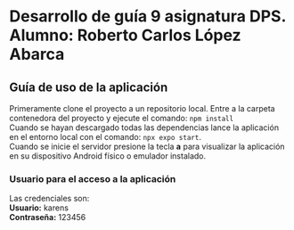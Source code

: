 # Desarrollo de guía 9 asignatura DPS. Alumno: Roberto Carlos López Abarca

## Guía de uso de la aplicación

Primeramente clone el proyecto a un repositorio local. Entre a la carpeta contenedora del proyecto y ejecute el comando: `npm install`  
Cuando se hayan descargado todas las dependencias lance la aplicación en el entorno local con el comando: `npx expo start`.  
Cuando se inicie el servidor presione la tecla **a** para visualizar la aplicación en su dispositivo Android físico o emulador instalado.

### Usuario para el acceso a la aplicación

Las credenciales son:  
**Usuario:** karens  
**Contraseña:** 123456
